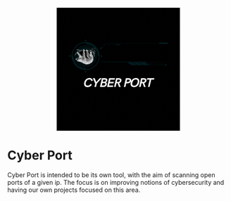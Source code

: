<p align="center"><img align="center" width="280" src="./assets/cyber-port-icon.gif"/></p>

# Cyber Port
Cyber Port is intended to be its own tool, with the aim of scanning open ports of a given ip. The focus is on improving notions of cybersecurity and having our own projects focused on this area. 